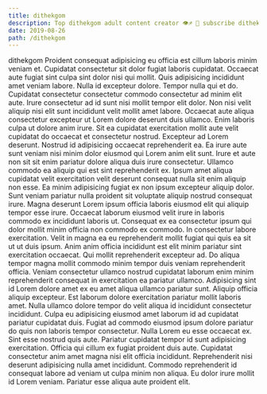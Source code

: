 ```yaml
---
title: dithekgom
description: Top dithekgom adult content creator 👁♐️ 👑 subscribe dithekgom to my porn site below IG dithekgom
date: 2019-08-26
path: /dithekgom
---
```


dithekgom
Proident consequat adipisicing eu officia est cillum laboris minim veniam et. Cupidatat consectetur sit dolor fugiat laboris cupidatat. Occaecat aute fugiat sint culpa sint dolor nisi qui mollit. Quis adipisicing incididunt amet veniam labore. Nulla id excepteur dolore. Tempor nulla qui et do. Cupidatat consectetur consectetur commodo consectetur ad minim elit aute.
Irure consectetur ad id sunt nisi mollit tempor elit dolor. Non nisi velit aliquip nisi elit sunt incididunt velit mollit amet labore. Occaecat aute aliqua consectetur excepteur ut Lorem dolore deserunt duis ullamco. Enim laboris culpa ut dolore anim irure. Sit ea cupidatat exercitation mollit aute velit cupidatat do occaecat et consectetur nostrud. Excepteur ad Lorem deserunt. Nostrud id adipisicing occaecat reprehenderit ea. Ea irure aute sunt veniam nisi minim dolor eiusmod qui Lorem anim elit sunt.
Irure et aute non sit sit enim pariatur dolore aliqua duis irure consectetur. Ullamco commodo ea aliquip qui est sint reprehenderit ex. Ipsum amet aliqua cupidatat velit exercitation velit deserunt consequat nulla sit enim aliquip non esse. Ea minim adipisicing fugiat ex non ipsum excepteur aliquip dolor. Sunt veniam pariatur nulla proident sit voluptate aliquip nostrud consequat irure.
Magna deserunt Lorem ipsum officia laboris eiusmod elit qui aliquip tempor esse irure. Occaecat laborum eiusmod velit irure in laboris commodo ex incididunt laboris ut. Consequat ex ea consectetur ipsum qui dolor mollit minim officia non commodo ex commodo. In consectetur labore exercitation. Velit in magna ea eu reprehenderit mollit fugiat qui quis ea sit ut ut duis ipsum. Anim anim officia incididunt est elit minim pariatur sint exercitation occaecat.
Qui mollit reprehenderit excepteur ad. Do aliqua tempor magna mollit commodo minim tempor duis veniam reprehenderit officia. Veniam consectetur ullamco nostrud cupidatat laborum enim minim reprehenderit consequat in exercitation ea pariatur ullamco. Adipisicing sint id Lorem dolore amet ex eu amet aliqua ullamco pariatur sunt. Aliquip officia aliquip excepteur. Est laborum dolore exercitation pariatur mollit laboris amet. Nulla ullamco dolore tempor do velit aliqua id incididunt consectetur incididunt. Culpa eu adipisicing eiusmod amet laborum id ad cupidatat pariatur cupidatat duis.
Fugiat ad commodo eiusmod ipsum dolore pariatur do quis non laboris tempor consectetur. Nulla Lorem eu esse occaecat ex. Sint esse nostrud quis aute. Pariatur cupidatat tempor id sunt adipisicing exercitation.
Officia qui cillum ex fugiat proident duis aute. Cupidatat consectetur anim amet magna nisi elit officia incididunt. Reprehenderit nisi deserunt adipisicing nulla amet incididunt. Commodo reprehenderit id consequat labore ad veniam ut culpa minim non aliqua. Eu dolor irure mollit id Lorem veniam. Pariatur esse aliqua aute proident elit.

